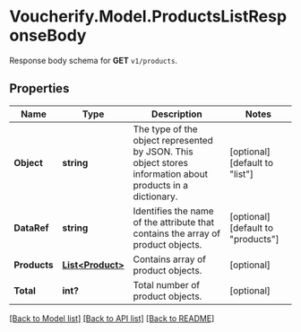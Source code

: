 # Voucherify.Model.ProductsListResponseBody
Response body schema for **GET** `v1/products`.

## Properties

Name | Type | Description | Notes
------------ | ------------- | ------------- | -------------
**Object** | **string** | The type of the object represented by JSON. This object stores information about products in a dictionary. | [optional] [default to "list"]
**DataRef** | **string** | Identifies the name of the attribute that contains the array of product objects. | [optional] [default to "products"]
**Products** | [**List&lt;Product&gt;**](Product.md) | Contains array of product objects. | [optional] 
**Total** | **int?** | Total number of product objects. | [optional] 

[[Back to Model list]](../README.md#documentation-for-models) [[Back to API list]](../README.md#documentation-for-api-endpoints) [[Back to README]](../README.md)


